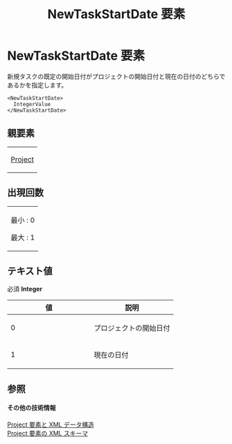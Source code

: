 ﻿---
title: NewTaskStartDate 要素
TOCTitle: NewTaskStartDate 要素
ms:assetid: d621417d-eb69-4fdb-abf7-cebd523eaad0
ms:mtpsurl: https://msdn.microsoft.com/ja-jp/library/Bb968699(v=office.12)
ms:contentKeyID: 16748142
ms.date: 06/30/2008
mtps_version: v=office.12
ms.translationtype: HT
---

# NewTaskStartDate 要素

新規タスクの既定の開始日付がプロジェクトの開始日付と現在の日付のどちらであるかを指定します。

    <NewTaskStartDate>
      IntegerValue
    </NewTaskStartDate>

## 親要素

<table>
<colgroup>
<col style="width: 100%" />
</colgroup>
<tbody>
<tr class="odd">
<td><p><a href="project-element.md">Project</a></p></td>
</tr>
</tbody>
</table>


## 出現回数


<table>
<colgroup>
<col style="width: 100%" />
</colgroup>
<tbody>
<tr class="odd">
<td><p>最小 : 0</p>
<p>最大 : 1</p></td>
</tr>
</tbody>
</table>


## テキスト値

必須 **Integer**

<table>
<colgroup>
<col style="width: 50%" />
<col style="width: 50%" />
</colgroup>
<thead>
<tr class="header">
<th>値</th>
<th>説明</th>
</tr>
</thead>
<tbody>
<tr class="odd">
<td><p>0</p></td>
<td><p>プロジェクトの開始日付</p></td>
</tr>
<tr class="even">
<td><p>1</p></td>
<td><p>現在の日付</p></td>
</tr>
</tbody>
</table>


## 参照

#### その他の技術情報

[Project 要素と XML データ構造](project-elements-and-xml-structure.md)  
[Project 要素の XML スキーマ](xml-schema-for-the-project-element.md)

